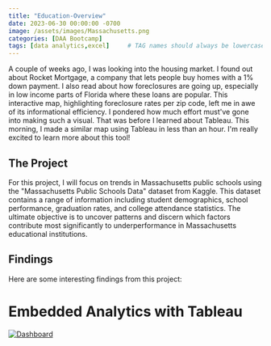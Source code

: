 ```yaml
---
title: "Education-Overview"
date: 2023-06-30 00:00:00 -0700
image: /assets/images/Massachusetts.png
categories: [DAA Bootcamp]
tags: [data analytics,excel]     # TAG names should always be lowercase
---
```


A couple of weeks ago, I was looking into the housing market. I found out about Rocket Mortgage, a company that lets people buy homes with a 1% down payment. I also read about how foreclosures are going up, especially in low income parts of Florida where these loans are popular. This interactive map, highlighting foreclosure rates per zip code, left me in awe of its informational efficiency. I pondered how much effort must've gone into making such a visual. That was before I learned about Tableau. This morning, I made a similar map using Tableau in less than an hour. I'm really excited to learn more about this tool!

## The Project

For this project, I will focus on trends in Massachusetts public schools using the "Massachusetts Public Schools Data" dataset from Kaggle. This dataset contains a range of information including student demographics, school performance, graduation rates, and college attendance statistics. The ultimate objective is to uncover patterns and discern which factors contribute most significantly to underperformance in Massachusetts educational institutions.

## Findings

Here are some interesting findings from this project:



<!DOCTYPE html>
<html lang="en">
  <head>
    <meta charset="UTF-8" />
    <meta name="viewport" content="width=device-width, initial-scale=1.0" />
    <title>My Dashboard</title>

  </head>
  <body>
    <h1>Embedded Analytics with Tableau</h1>
    <div class='tableauPlaceholder' id='viz1688182093142' style='position: relative'><noscript><a href='#'><img alt='Dashboard ' src='https:&#47;&#47;public.tableau.com&#47;static&#47;images&#47;Ma&#47;Massachusetts_16880559956770&#47;Dashboard&#47;1_rss.png' style='border: none' /></a></noscript><object class='tableauViz'  style='display:none;'><param name='host_url' value='https%3A%2F%2Fpublic.tableau.com%2F' /> <param name='embed_code_version' value='3' /> <param name='site_root' value='' /><param name='name' value='Massachusetts_16880559956770&#47;Dashboard' /><param name='tabs' value='no' /><param name='toolbar' value='yes' /><param name='static_image' value='https:&#47;&#47;public.tableau.com&#47;static&#47;images&#47;Ma&#47;Massachusetts_16880559956770&#47;Dashboard&#47;1.png' /> <param name='animate_transition' value='yes' /><param name='display_static_image' value='yes' /><param name='display_spinner' value='yes' /><param name='display_overlay' value='yes' /><param name='display_count' value='yes' /><param name='language' value='en-US' /></object></div>                <script type='text/javascript'>                    var divElement = document.getElementById('viz1688182093142');                    var vizElement = divElement.getElementsByTagName('object')[0];                    if ( divElement.offsetWidth > 800 ) { vizElement.style.width='100%';vizElement.style.height=(divElement.offsetWidth*0.75)+'px';} else if ( divElement.offsetWidth > 500 ) { vizElement.style.width='100%';vizElement.style.height=(divElement.offsetWidth*0.75)+'px';} else { vizElement.style.width='100%';vizElement.style.height='2127px';}                     var scriptElement = document.createElement('script');                    scriptElement.src = 'https://public.tableau.com/javascripts/api/viz_v1.js';                    vizElement.parentNode.insertBefore(scriptElement, vizElement);                </script>
  </body>
</html>


